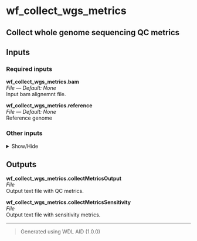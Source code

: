 # wf_collect_wgs_metrics
## Collect whole genome sequencing QC metrics

## Inputs

### Required inputs
<p name="wf_collect_wgs_metrics.bam">
        <b>wf_collect_wgs_metrics.bam</b><br />
        <i>File &mdash; Default: None</i><br />
        Input bam alignemnt file.
</p>
<p name="wf_collect_wgs_metrics.reference">
        <b>wf_collect_wgs_metrics.reference</b><br />
        <i>File &mdash; Default: None</i><br />
        Reference genome
</p>

### Other inputs
<details>
<summary> Show/Hide </summary>
<p name="wf_collect_wgs_metrics.task_collect_wgs_metrics.coverage_cap">
        <b>wf_collect_wgs_metrics.task_collect_wgs_metrics.coverage_cap</b><br />
        <i>Int &mdash; Default: 250</i><br />
        ???
</p>
<p name="wf_collect_wgs_metrics.task_collect_wgs_metrics.docker">
        <b>wf_collect_wgs_metrics.task_collect_wgs_metrics.docker</b><br />
        <i>String &mdash; Default: "broadinstitute/gatk:4.5.0.0"</i><br />
        ???
</p>
<p name="wf_collect_wgs_metrics.task_collect_wgs_metrics.memory">
        <b>wf_collect_wgs_metrics.task_collect_wgs_metrics.memory</b><br />
        <i>String &mdash; Default: "8GB"</i><br />
        ???
</p>
<p name="wf_collect_wgs_metrics.task_collect_wgs_metrics.minBaseQuality">
        <b>wf_collect_wgs_metrics.task_collect_wgs_metrics.minBaseQuality</b><br />
        <i>Int &mdash; Default: 20</i><br />
        ???
</p>
<p name="wf_collect_wgs_metrics.task_collect_wgs_metrics.minMappingQuality">
        <b>wf_collect_wgs_metrics.task_collect_wgs_metrics.minMappingQuality</b><br />
        <i>Int &mdash; Default: 20</i><br />
        ???
</p>
<p name="wf_collect_wgs_metrics.task_collect_wgs_metrics.outputFile">
        <b>wf_collect_wgs_metrics.task_collect_wgs_metrics.outputFile</b><br />
        <i>String &mdash; Default: "collect_wgs_metrics.txt"</i><br />
        ???
</p>
<p name="wf_collect_wgs_metrics.task_collect_wgs_metrics.read_length">
        <b>wf_collect_wgs_metrics.task_collect_wgs_metrics.read_length</b><br />
        <i>Int &mdash; Default: 150</i><br />
        ???
</p>
<p name="wf_collect_wgs_metrics.task_collect_wgs_metrics.sample_size">
        <b>wf_collect_wgs_metrics.task_collect_wgs_metrics.sample_size</b><br />
        <i>Int &mdash; Default: 10000</i><br />
        ???
</p>
<p name="wf_collect_wgs_metrics.task_collect_wgs_metrics.sensitivityFile">
        <b>wf_collect_wgs_metrics.task_collect_wgs_metrics.sensitivityFile</b><br />
        <i>String &mdash; Default: "collect_wgs_sensitivity_metrics.txt"</i><br />
        ???
</p>
<p name="wf_collect_wgs_metrics.task_collect_wgs_metrics.use_fast_algorithm">
        <b>wf_collect_wgs_metrics.task_collect_wgs_metrics.use_fast_algorithm</b><br />
        <i>Boolean &mdash; Default: true</i><br />
        ???
</p>
</details>

## Outputs
<p name="wf_collect_wgs_metrics.collectMetricsOutput">
        <b>wf_collect_wgs_metrics.collectMetricsOutput</b><br />
        <i>File</i><br />
        Output text file with QC metrics.
</p>
<p name="wf_collect_wgs_metrics.collectMetricsSensitivity">
        <b>wf_collect_wgs_metrics.collectMetricsSensitivity</b><br />
        <i>File</i><br />
        Output text file with sensitivity metrics.
</p>

<hr />

> Generated using WDL AID (1.0.0)
